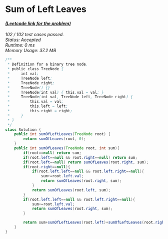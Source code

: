 # **Sum of Left Leaves**

#### [_(Leetcode link for the problem)_](https://leetcode.com/problems/sum-of-left-leaves/)

_102 / 102 test cases passed.  
Status: Accepted  
Runtime: 0 ms  
Memory Usage: 37.2 MB_

```java
/**
 * Definition for a binary tree node.
 * public class TreeNode {
 *     int val;
 *     TreeNode left;
 *     TreeNode right;
 *     TreeNode() {}
 *     TreeNode(int val) { this.val = val; }
 *     TreeNode(int val, TreeNode left, TreeNode right) {
 *         this.val = val;
 *         this.left = left;
 *         this.right = right;
 *     }
 * }
 */
class Solution {
    public int sumOfLeftLeaves(TreeNode root) {
        return sumOfLeaves(root, 0);
    }
    public int sumOfLeaves(TreeNode root, int sum){
        if(root==null) return sum;
        if(root.left==null && root.right==null) return sum;
        if(root.left==null) return sumOfLeaves(root.right, sum);
        if(root.right==null){
            if(root.left.left==null && root.left.right==null){
                sum+=root.left.val;
                return sumOfLeaves(root.right, sum);
            }
            return sumOfLeaves(root.left, sum);
        }
        if(root.left.left==null && root.left.right==null){
            sum+=root.left.val;
            return sumOfLeaves(root.right, sum);
        }

        return sum+sumOfLeftLeaves(root.left)+sumOfLeftLeaves(root.right);
    }
}
```
